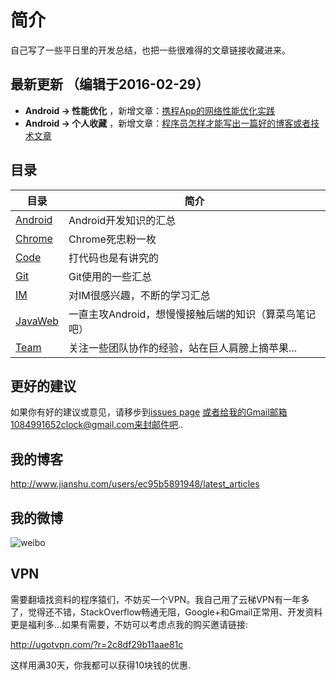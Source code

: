 # 简介

自己写了一些平日里的开发总结，也把一些很难得的文章链接收藏进来。

## 最新更新 （编辑于2016-02-29）

- **Android -> 性能优化** ，新增文章：[携程App的网络性能优化实践](http://t.cn/RGOpDEG)
- **Android -> 个人收藏** ，新增文章：[程序员怎样才能写出一篇好的博客或者技术文章](http://t.cn/RGOjHCQ)


## 目录

|	目录	|	简介		|
|-------|----------|
|	[Android](Android/)	|	Android开发知识的汇总	|
|	[Chrome](Chrome/)	|	Chrome死忠粉一枚	|
|	[Code](Code/)	|	打代码也是有讲究的	|
|	[Git](Git/)	|	Git使用的一些汇总	|
|	[IM](IM/)	|	对IM很感兴趣，不断的学习汇总	|
|	[JavaWeb](JavaWeb/)	|	一直主攻Android，想慢慢接触后端的知识（算菜鸟笔记吧）	|
|	[Team](Team/)	|	关注一些团队协作的经验，站在巨人肩膀上摘苹果...	|


## 更好的建议

如果你有好的建议或意见，请移步到[issues page](https://github.com/D-clock/Doc/issues) 或者给我的Gmail邮箱1084991652clock@gmail.com来封邮件吧..

## 我的博客

http://www.jianshu.com/users/ec95b5891948/latest_articles

## 我的微博

![weibo](http://f.hiphotos.baidu.com/image/pic/item/5366d0160924ab186240372432fae6cd7b890b4b.jpg)

## VPN

需要翻墙找资料的程序猿们，不妨买一个VPN。我自己用了云梯VPN有一年多了，觉得还不错，StackOverflow畅通无阻，Google+和Gmail正常用、开发资料更是福利多...如果有需要，不妨可以考虑点我的购买邀请链接:

http://ugotvpn.com/?r=2c8df29b11aae81c

这样用满30天，你我都可以获得10块钱的优惠.